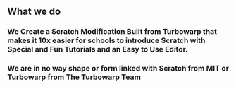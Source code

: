 ## What we do
### We Create a Scratch Modification Built from Turbowarp that makes it 10x easier for schools to introduce Scratch with Special and Fun Tutorials and an Easy to Use Editor.
### We are in no way shape or form linked with Scratch from MIT or Turbowarp from The Turbowarp Team
